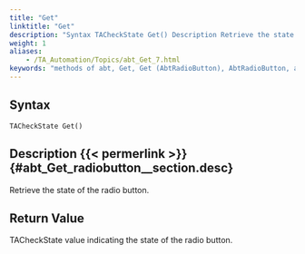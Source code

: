 ```yaml
--- 
title: "Get"
linktitle: "Get"
description: "Syntax TACheckState Get() Description Retrieve the state of the radio button. Return Value TACheckState value indicating the state of the radio button."
weight: 1
aliases: 
    - /TA_Automation/Topics/abt_Get_7.html
keywords: "methods of abt, Get, Get (AbtRadioButton), AbtRadioButton, abtradiobutton get, state of radio button, retrieve state of radio button"
---
```


## Syntax

`TACheckState Get()`

## Description {{< permerlink >}} {#abt_Get_radiobutton__section.desc} 

Retrieve the state of the radio button.

## Return Value

TACheckState value indicating the state of the radio button.



